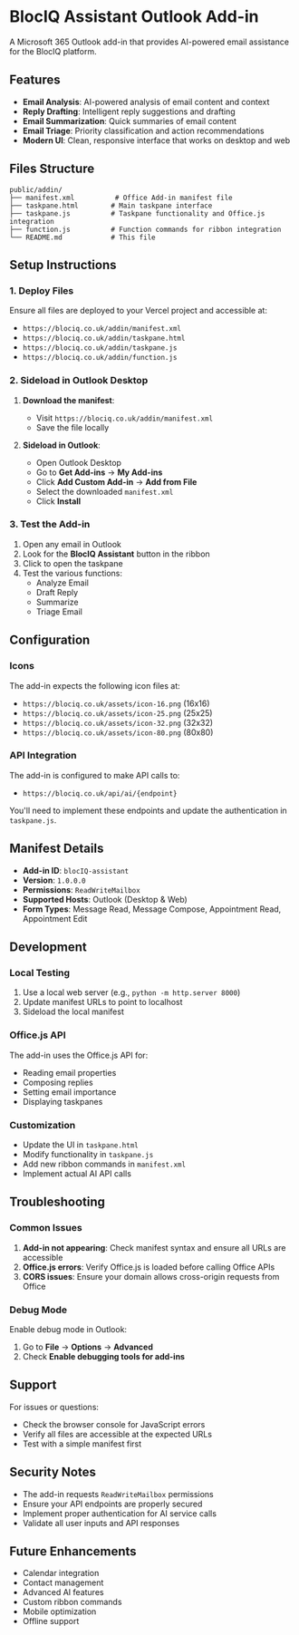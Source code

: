 # BlocIQ Assistant Outlook Add-in

A Microsoft 365 Outlook add-in that provides AI-powered email assistance for the BlocIQ platform.

## Features

- **Email Analysis**: AI-powered analysis of email content and context
- **Reply Drafting**: Intelligent reply suggestions and drafting
- **Email Summarization**: Quick summaries of email content
- **Email Triage**: Priority classification and action recommendations
- **Modern UI**: Clean, responsive interface that works on desktop and web

## Files Structure

```
public/addin/
├── manifest.xml          # Office Add-in manifest file
├── taskpane.html        # Main taskpane interface
├── taskpane.js          # Taskpane functionality and Office.js integration
├── function.js          # Function commands for ribbon integration
└── README.md            # This file
```

## Setup Instructions

### 1. Deploy Files

Ensure all files are deployed to your Vercel project and accessible at:
- `https://blociq.co.uk/addin/manifest.xml`
- `https://blociq.co.uk/addin/taskpane.html`
- `https://blociq.co.uk/addin/taskpane.js`
- `https://blociq.co.uk/addin/function.js`

### 2. Sideload in Outlook Desktop

1. **Download the manifest**:
   - Visit `https://blociq.co.uk/addin/manifest.xml`
   - Save the file locally

2. **Sideload in Outlook**:
   - Open Outlook Desktop
   - Go to **Get Add-ins** → **My Add-ins**
   - Click **Add Custom Add-in** → **Add from File**
   - Select the downloaded `manifest.xml`
   - Click **Install**

### 3. Test the Add-in

1. Open any email in Outlook
2. Look for the **BlocIQ Assistant** button in the ribbon
3. Click to open the taskpane
4. Test the various functions:
   - Analyze Email
   - Draft Reply
   - Summarize
   - Triage Email

## Configuration

### Icons

The add-in expects the following icon files at:
- `https://blociq.co.uk/assets/icon-16.png` (16x16)
- `https://blociq.co.uk/assets/icon-25.png` (25x25)
- `https://blociq.co.uk/assets/icon-32.png` (32x32)
- `https://blociq.co.uk/assets/icon-80.png` (80x80)

### API Integration

The add-in is configured to make API calls to:
- `https://blociq.co.uk/api/ai/{endpoint}`

You'll need to implement these endpoints and update the authentication in `taskpane.js`.

## Manifest Details

- **Add-in ID**: `blocIQ-assistant`
- **Version**: `1.0.0.0`
- **Permissions**: `ReadWriteMailbox`
- **Supported Hosts**: Outlook (Desktop & Web)
- **Form Types**: Message Read, Message Compose, Appointment Read, Appointment Edit

## Development

### Local Testing

1. Use a local web server (e.g., `python -m http.server 8000`)
2. Update manifest URLs to point to localhost
3. Sideload the local manifest

### Office.js API

The add-in uses the Office.js API for:
- Reading email properties
- Composing replies
- Setting email importance
- Displaying taskpanes

### Customization

- Update the UI in `taskpane.html`
- Modify functionality in `taskpane.js`
- Add new ribbon commands in `manifest.xml`
- Implement actual AI API calls

## Troubleshooting

### Common Issues

1. **Add-in not appearing**: Check manifest syntax and ensure all URLs are accessible
2. **Office.js errors**: Verify Office.js is loaded before calling Office APIs
3. **CORS issues**: Ensure your domain allows cross-origin requests from Office

### Debug Mode

Enable debug mode in Outlook:
1. Go to **File** → **Options** → **Advanced**
2. Check **Enable debugging tools for add-ins**

## Support

For issues or questions:
- Check the browser console for JavaScript errors
- Verify all files are accessible at the expected URLs
- Test with a simple manifest first

## Security Notes

- The add-in requests `ReadWriteMailbox` permissions
- Ensure your API endpoints are properly secured
- Implement proper authentication for AI service calls
- Validate all user inputs and API responses

## Future Enhancements

- Calendar integration
- Contact management
- Advanced AI features
- Custom ribbon commands
- Mobile optimization
- Offline support
